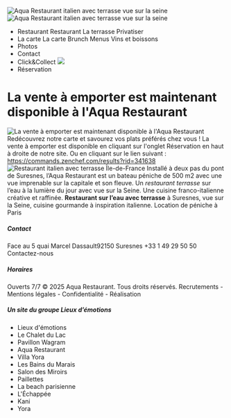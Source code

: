 ![Aqua Restaurant italien avec terrasse vue sur la seine](https://www.aquarestaurant.fr/assets/img/logo_aqua_restaurant_terrasse.png)
![Aqua Restaurant italien avec terrasse vue sur la seine](https://www.aquarestaurant.fr/assets/img/logo_aqua_restaurant_terrasse.png)
  * Restaurant 
Restaurant La terrasse Privatiser
  * La carte 
La carte Brunch Menus Vins et boissons
  * Photos
  * Contact
  * Click&Collect
![](https://www.aquarestaurant.fr/assets/img/united-kingdom.png)
  * Réservation


# La vente à emporter est maintenant disponible à l'Aqua Restaurant 
![La vente à emporter est maintenant disponible à l'Aqua Restaurant ](https://www.aquarestaurant.fr/assets/images/thumbs/thumb_527b4499bf56b4b5e20ff82ba6c3716d.jpg)
Redécouvrez notre carte et savourez vos plats préférés chez vous ! La vente à emporter est disponible en cliquant sur l'onglet Réservation en haut à droite de notre site. Ou en cliquant sur le lien suivant : https://commands.zenchef.com/results?rid=341638
![Restaurant italien avec terrasse Île-de-France](https://www.aquarestaurant.fr/assets/img/aqua_restaurant_terrasse_petit.png)
Installé à deux pas du pont de Suresnes, l’Aqua Restaurant est un bateau péniche de 500 m2 avec une vue imprenable sur la capitale et son fleuve. Un _restaurant terrasse_ sur l’eau à la lumière du jour avec vue sur la Seine. Une cuisine franco-italienne créative et raffinée. **Restaurant sur l’eau avec terrasse** à Suresnes, vue sur la Seine, cuisine gourmande à inspiration italienne. Location de péniche à Paris 
##### Contact
Face au 5 quai Marcel Dassault92150 Suresnes +33 1 49 29 50 50 Contactez-nous
##### Horaires
Ouverts 7/7 
© 2025 Aqua Restaurant. Tous droits réservés. Recrutements - Mentions légales - Confidentialité - Réalisation
##### Un site du groupe Lieux d’émotions
  * Lieux d'émotions
  * Le Chalet du Lac
  * Pavillon Wagram
  * Aqua Restaurant
  * Villa Yora
  * Les Bains du Marais
  * Salon des Miroirs
  * Paillettes
  * La beach parisienne
  * L'Échappée
  * Kani
  * Yora


